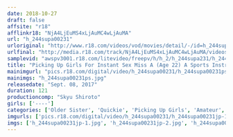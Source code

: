 ```yaml
---
date: 2018-10-27
draft: false
affsite: "r18"
afflinkr18: "NjA4LjEuMS4xLjAuMC4wLjAuMA"
url: "h_244supa00231"
urloriginal: "http://www.r18.com/videos/vod/movies/detail/-/id=h_244supa00231"
urlfinal: "http://media.r18.com/track/NjA4LjEuMS4xLjAuMC4wLjAuMA/videos/vod/movies/detail/-/id=h_244supa00231"
samplevid: "awspv3001.r18.com/litevideo/freepv/h/h_2/h_244supa231/h_244supa231_dmb_w.mp4"
title: "Picking Up Girls For Instant Sex Miss A (Age 22) A Sports Instructor"
mainimgurl: "pics.r18.com/digital/video/h_244supa00231/h_244supa00231ps.jpg"
mainimgs: "h_244supa00231ps.jpg"
releasedate: "Sept. 08, 2017"
duration: 121
productioncomp: "Skyu Shiroto"
girls: ['----']
categories: ['Older Sister', 'Quickie', 'Picking Up Girls', 'Amateur', 'Creampie', 'Hi-Def']
imgurls: ['pics.r18.com/digital/video/h_244supa00231/h_244supa00231jp-1.jpg', 'pics.r18.com/digital/video/h_244supa00231/h_244supa00231jp-2.jpg', 'pics.r18.com/digital/video/h_244supa00231/h_244supa00231jp-3.jpg', 'pics.r18.com/digital/video/h_244supa00231/h_244supa00231jp-4.jpg', 'pics.r18.com/digital/video/h_244supa00231/h_244supa00231jp-5.jpg', 'pics.r18.com/digital/video/h_244supa00231/h_244supa00231jp-6.jpg', 'pics.r18.com/digital/video/h_244supa00231/h_244supa00231jp-7.jpg', 'pics.r18.com/digital/video/h_244supa00231/h_244supa00231jp-8.jpg', 'pics.r18.com/digital/video/h_244supa00231/h_244supa00231jp-9.jpg', 'pics.r18.com/digital/video/h_244supa00231/h_244supa00231jp-10.jpg', 'pics.r18.com/digital/video/h_244supa00231/h_244supa00231jp-11.jpg', 'pics.r18.com/digital/video/h_244supa00231/h_244supa00231jp-12.jpg', 'pics.r18.com/digital/video/h_244supa00231/h_244supa00231jp-13.jpg', 'pics.r18.com/digital/video/h_244supa00231/h_244supa00231jp-14.jpg', 'pics.r18.com/digital/video/h_244supa00231/h_244supa00231jp-15.jpg', 'pics.r18.com/digital/video/h_244supa00231/h_244supa00231jp-16.jpg', 'pics.r18.com/digital/video/h_244supa00231/h_244supa00231jp-17.jpg', 'pics.r18.com/digital/video/h_244supa00231/h_244supa00231jp-18.jpg', 'pics.r18.com/digital/video/h_244supa00231/h_244supa00231jp-19.jpg', 'pics.r18.com/digital/video/h_244supa00231/h_244supa00231jp-20.jpg']
imgs: ['h_244supa00231jp-1.jpg', 'h_244supa00231jp-2.jpg', 'h_244supa00231jp-3.jpg', 'h_244supa00231jp-4.jpg', 'h_244supa00231jp-5.jpg', 'h_244supa00231jp-6.jpg', 'h_244supa00231jp-7.jpg', 'h_244supa00231jp-8.jpg', 'h_244supa00231jp-9.jpg', 'h_244supa00231jp-10.jpg', 'h_244supa00231jp-11.jpg', 'h_244supa00231jp-12.jpg', 'h_244supa00231jp-13.jpg', 'h_244supa00231jp-14.jpg', 'h_244supa00231jp-15.jpg', 'h_244supa00231jp-16.jpg', 'h_244supa00231jp-17.jpg', 'h_244supa00231jp-18.jpg', 'h_244supa00231jp-19.jpg', 'h_244supa00231jp-20.jpg']
---
```

